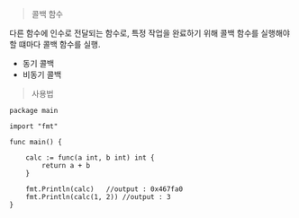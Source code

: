 > 콜백 함수

다른 함수에 인수로 전달되는 함수로, 특정 작업을 완료하기 위해 콜백 함수를 실행해야 할 떄마다 콜백 함수를 실행.

- 동기 콜백
- 비동기 콜백

> 사용법
```
package main

import "fmt"

func main() {

	calc := func(a int, b int) int {
		return a + b
	}
    
	fmt.Println(calc)	//output : 0x467fa0
	fmt.Println(calc(1, 2))	//output : 3
}
```


